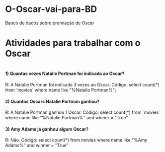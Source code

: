# O-Oscar-vai-para-BD
Banco de dados sobre premiação de Oscar


<h1>Atividades para trabalhar com o Oscar<h1/>
  
  <h4> 1) Quantas vezes Natalie Portman foi indicada ao Oscar? </h4>

  <p>R: A Natalie Portman foi indicada 3 vezes ao Oscar.
    Código: select count(*) from `movies` where name like "%Natalie  Portman%";</p>
  
  <h4>2) Quantos Oscars Natalie Portman ganhou?</h4>
  
  <p> R: A Natalie Portman ganhou 1 Oscar. Código: select count(*) from `movies` where name like "%Natalie Portman%" and winner = "True" </p>
  
  <h4>3) Amy Adams já ganhou algum Oscar? </h4>
  
  <p>R: Não. Código: select count(*) from movies where name like "%Amy Adams%" and winner = "True" </p>
